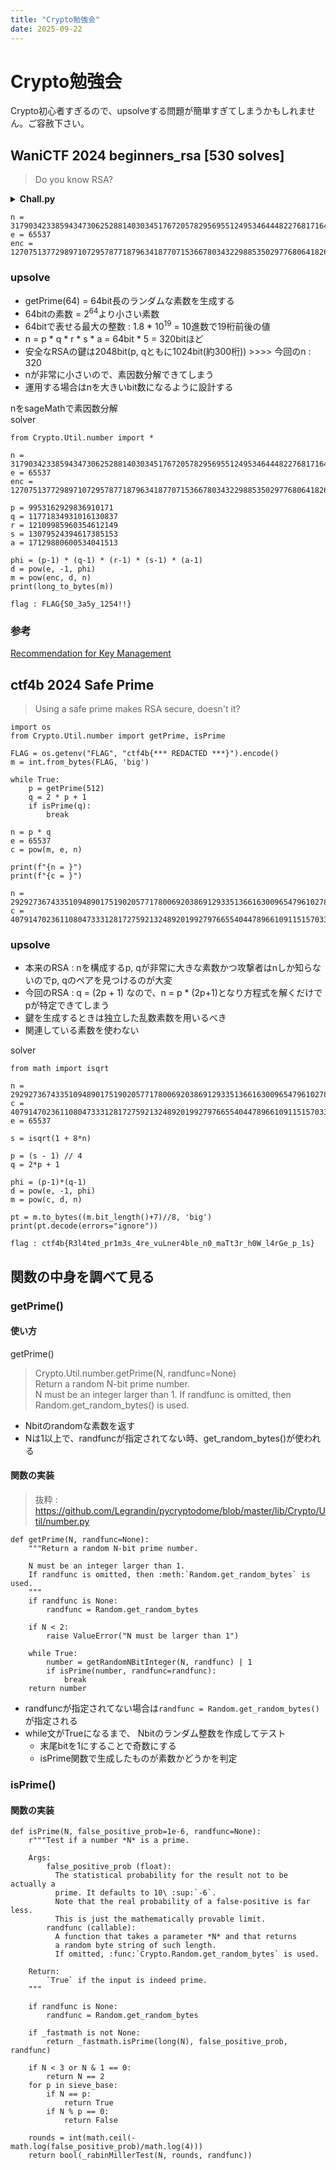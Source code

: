 ```yaml
---
title: "Crypto勉強会"
date: 2025-09-22
---
```


# Crypto勉強会
Crypto初心者すぎるので、upsolveする問題が簡単すぎてしまうかもしれません。ご容赦下さい。

## WaniCTF 2024 beginners_rsa [530 solves]
> Do you know RSA?
<details>
<summary><b>Chall.py</b></summary>

```PY
from Crypto.Util.number import *

p = getPrime(64)
q = getPrime(64)
r = getPrime(64)
s = getPrime(64)
a = getPrime(64)
n = p*q*r*s*a
e = 0x10001

FLAG = b'FLAG{This_is_a_fake_flag}'
m = bytes_to_long(FLAG)
enc = pow(m, e, n)
print(f'n = {n}')
print(f'e = {e}')
print(f'enc = {enc}')
```
</details>

```
n = 317903423385943473062528814030345176720578295695512495346444822768171649361480819163749494400347
e = 65537
enc = 127075137729897107295787718796341877071536678034322988535029776806418266591167534816788125330265
```

### upsolve
- getPrime(64) = 64bit長のランダムな素数を生成する<br>
- 64bitの素数 = 2<sup>64</sup>より小さい素数
- 64bitで表せる最大の整数 : 1.8 * 10<sup>19</sup> = 10進数で19桁前後の値
- n = p * q * r * s * a = 64bit * 5 = 320bitほど
- 安全なRSAの鍵は2048bit(p, qともに1024bit(約300桁)) >>>> 今回のn : 320
- nが非常に小さいので、素因数分解できてしまう
- 運用する場合はnを大きいbit数になるように設計する

nをsageMathで素因数分解<br>
solver
```PY
from Crypto.Util.number import *

n = 317903423385943473062528814030345176720578295695512495346444822768171649361480819163749494400347
e = 65537
enc = 127075137729897107295787718796341877071536678034322988535029776806418266591167534816788125330265

p = 9953162929836910171
q = 11771834931016130837
r = 12109985960354612149
s = 13079524394617385153
a = 17129880600534041513

phi = (p-1) * (q-1) * (r-1) * (s-1) * (a-1)
d = pow(e, -1, phi)
m = pow(enc, d, n)
print(long_to_bytes(m))
```
`flag : FLAG{S0_3a5y_1254!!}`

### 参考
[Recommendation for
Key Management](https://nvlpubs.nist.gov/nistpubs/SpecialPublications/NIST.SP.800-57pt1r5.pdf)

## ctf4b 2024 Safe Prime
> Using a safe prime makes RSA secure, doesn't it?
```PY
import os
from Crypto.Util.number import getPrime, isPrime

FLAG = os.getenv("FLAG", "ctf4b{*** REDACTED ***}").encode()
m = int.from_bytes(FLAG, 'big')

while True:
    p = getPrime(512)
    q = 2 * p + 1
    if isPrime(q):
        break

n = p * q
e = 65537
c = pow(m, e, n)

print(f"{n = }")
print(f"{c = }")
```
```
n = 292927367433510948901751902057717800692038691293351366163009654796102787183601223853665784238601655926920628800436003079044921928983307813012149143680956641439800408783429996002829316421340550469318295239640149707659994033143360850517185860496309968947622345912323183329662031340775767654881876683235701491291
c = 40791470236110804733312817275921324892019927976655404478966109115157033048751614414177683787333122984170869148886461684367352872341935843163852393126653174874958667177632653833127408726094823976937236033974500273341920433616691535827765625224845089258529412235827313525710616060854484132337663369013424587861
```

### upsolve
- 本来のRSA : nを構成するp, qが非常に大きな素数かつ攻撃者はnしか知らないのでp, qのペアを見つけるのが大変
- 今回のRSA : q = (2p + 1) なので、n = p * (2p+1)となり方程式を解くだけでpが特定できてしまう
- 鍵を生成するときは独立した乱数素数を用いるべき
- 関連している素数を使わない

solver
```PY
from math import isqrt

n = 292927367433510948901751902057717800692038691293351366163009654796102787183601223853665784238601655926920628800436003079044921928983307813012149143680956641439800408783429996002829316421340550469318295239640149707659994033143360850517185860496309968947622345912323183329662031340775767654881876683235701491291
c = 40791470236110804733312817275921324892019927976655404478966109115157033048751614414177683787333122984170869148886461684367352872341935843163852393126653174874958667177632653833127408726094823976937236033974500273341920433616691535827765625224845089258529412235827313525710616060854484132337663369013424587861
e = 65537

s = isqrt(1 + 8*n)

p = (s - 1) // 4
q = 2*p + 1

phi = (p-1)*(q-1)
d = pow(e, -1, phi)
m = pow(c, d, n)

pt = m.to_bytes((m.bit_length()+7)//8, 'big')
print(pt.decode(errors="ignore"))
```
`flag : ctf4b{R3l4ted_pr1m3s_4re_vuLner4ble_n0_maTt3r_h0W_l4rGe_p_1s}`


## 関数の中身を調べて見る
### getPrime()
#### 使い方
getPrime()
> Crypto.Util.number.getPrime(N, randfunc=None)<br>
> Return a random N-bit prime number.<br>
> N must be an integer larger than 1. If randfunc is omitted, then Random.get_random_bytes() is used.
- Nbitのrandomな素数を返す
- Nは1以上で、randfuncが指定されてない時、get_random_bytes()が使われる

#### 関数の実装
> 抜粋 : https://github.com/Legrandin/pycryptodome/blob/master/lib/Crypto/Util/number.py

```PY
def getPrime(N, randfunc=None):
    """Return a random N-bit prime number.

    N must be an integer larger than 1.
    If randfunc is omitted, then :meth:`Random.get_random_bytes` is used.
    """
    if randfunc is None:
        randfunc = Random.get_random_bytes

    if N < 2:
        raise ValueError("N must be larger than 1")

    while True:
        number = getRandomNBitInteger(N, randfunc) | 1
        if isPrime(number, randfunc=randfunc):
            break
    return number
```

- randfuncが指定されてない場合は`randfunc = Random.get_random_bytes()`が指定される
- while文がTrueになるまで、 Nbitのランダム整数を作成してテスト
    - 末尾bitを1にすることで奇数にする
    - isPrime関数で生成したものが素数かどうかを判定

### isPrime()
#### 関数の実装
```PY
def isPrime(N, false_positive_prob=1e-6, randfunc=None):
    r"""Test if a number *N* is a prime.

    Args:
        false_positive_prob (float):
          The statistical probability for the result not to be actually a
          prime. It defaults to 10\ :sup:`-6`.
          Note that the real probability of a false-positive is far less.
          This is just the mathematically provable limit.
        randfunc (callable):
          A function that takes a parameter *N* and that returns
          a random byte string of such length.
          If omitted, :func:`Crypto.Random.get_random_bytes` is used.

    Return:
        `True` if the input is indeed prime.
    """

    if randfunc is None:
        randfunc = Random.get_random_bytes

    if _fastmath is not None:
        return _fastmath.isPrime(long(N), false_positive_prob, randfunc)

    if N < 3 or N & 1 == 0:
        return N == 2
    for p in sieve_base:
        if N == p:
            return True
        if N % p == 0:
            return False

    rounds = int(math.ceil(-math.log(false_positive_prob)/math.log(4)))
    return bool(_rabinMillerTest(N, rounds, randfunc))
```
